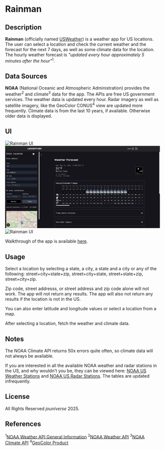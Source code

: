# Rainman

## Description

**Rainman** (officially named [USWeather](https://www.usweather.info)) is a weather app for US locations. The user can select a location and check the current weather and the forecast for the next 7 days, as well as some climate data for the location. The hourly weather forecast is _"updated every hour approximately 5 minutes after the hour"_<sup>1</sup>.

## Data Sources

**NOAA** (National Oceanic and Atmospheric Administration) provides the weather<sup>2</sup> and climate<sup>3</sup> data for the app. The APIs are free US government services. The weather data is updated every hour. Radar imagery as well as satellite imagery, like the GeoColor CONUS<sup>4</sup> view are updated more frequently. Climate data is from the last 10 years, if available. Otherwise older data is displayed.

## UI

![Rainman UI](./public/ui/ui-1.png)
![Rainman UI](./public/ui/ui-2.png)
![Rainman UI](./public/ui/ui-3.png)

Walkthrough of the app is available [here](https://youtu.be/FxEJKzEaJlM).

## Usage

Select a location by selecting a state, a city, a state and a city or any of the following:
street+city+state+zip,
street+city+state,
street+state+zip,
street+city+zip.

Zip code, street addresss, or street address and zip code alone will not work. The app will not return any results. The app will also not return any results if the location is not in the US.

You can also enter latitude and longitude values or select a location from a map.

After selecting a location, fetch the weather and climate data.

## Notes

The NOAA Climate API returns 50x errors quite often, so climate data will not always be available.

If you are interested in all the available NOAA weather and radar stations in the US, and why wouldn't you be, they can be viewed here: [NOAA US Weather Stations](https://docs.google.com/spreadsheets/d/1NrUjMkiUXB8YeAdnQPpog1fnciE--neEKWUW1YAx_i8/edit?usp=sharing) and
[NOAA US Radar Stations](https://docs.google.com/spreadsheets/d/12Y--CBWJCfabfY0aU9gOp4bUQG4ahxYN0nhqmvYJWno/edit?usp=sharing). The tables are updated infrequently.

## License

All Rights Reserved _jouniverse_ 2025.

## References

<sup>1</sup>[NOAA Weather API General Information](https://www.weather.gov/gid/nwr_general)
<sup>2</sup>[NOAA Weather API](https://www.weather.gov/documentation/services-web-api#/)
<sup>3</sup>[NOAA Climate API](https://www.ncdc.noaa.gov/cdo-web/webservices/v2)
<sup>4</sup>[GeoColor Product](https://www.star.nesdis.noaa.gov/goes/documents/QuickGuide_CIRA_Geocolor_20171019.pdf)

